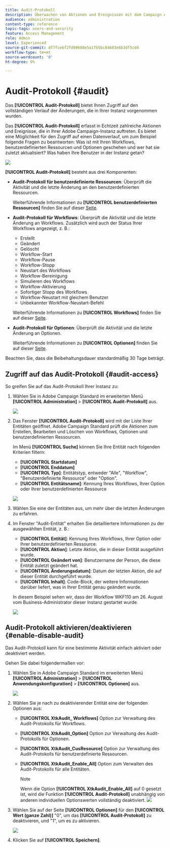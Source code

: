 ```yaml
---
title: Audit-Protokoll
description: Überwachen von Aktionen und Ereignissen mit dem Campaign Audit-Protokoll
audience: administration
content-type: reference
topic-tags: users-and-security
feature: Access Management
role: Admin
level: Experienced
source-git-commit: df7fce6f2fd98688e5a1fb5bc84603e6b3df5cd4
workflow-type: tm+mt
source-wordcount: '0'
ht-degree: 0%

---
```


# Audit-Protokoll {#audit}

Das **[!UICONTROL Audit-Protokoll]** bietet Ihnen Zugriff auf den vollständigen Verlauf der Änderungen, die in Ihrer Instanz vorgenommen wurden.

Das **[!UICONTROL Audit-Protokoll]** erfasst in Echtzeit zahlreiche Aktionen und Ereignisse, die in Ihrer Adobe Campaign-Instanz auftreten. Es bietet eine Möglichkeit für den Zugriff auf einen Datenverlauf, um zum Beispiel folgende Fragen zu beantworten: Was ist mit Ihren Workflows, benutzerdefinierten Ressourcen und Optionen geschehen und wer hat sie zuletzt aktualisiert? Was haben Ihre Benutzer in der Instanz getan?

![](assets/audit-trail.png)

**[!UICONTROL Audit-Protokoll]** besteht aus drei Komponenten:

* **Audit-Protokoll für benutzerdefinierte Ressourcen**: Überprüft die Aktivität und die letzte Änderung an den benutzerdefinierten Ressourcen.

   Weiterführende Informationen zu **[!UICONTROL benutzerdefinierten Ressourcen]** finden Sie auf dieser [Seite](../../developing/using/key-steps-to-add-a-resource.md).

* **Audit-Protokoll für Workflows**: Überprüft die Aktivität und die letzte Änderung an Workflows. Zusätzlich wird auch der Status Ihrer Workflows angezeigt, z. B.:

   * Erstellt
   * Geändert
   * Gelöscht
   * Workflow-Start
   * Workflow-Pause
   * Workflow-Stopp
   * Neustart des Workflows
   * Workflow-Bereinigung
   * Simulieren des Workflows
   * Workflow-Aktivierung
   * Sofortiger Stopp des Workflows
   * Workflow-Neustart mit gleichem Benutzer
   * Unbekannter Workflow-Neustart-Befehl

   Weiterführende Informationen zu **[!UICONTROL Workflows]** finden Sie auf dieser [Seite](../../automating/using/get-started-workflows.md).

* **Audit-Protokoll für Optionen**: Überprüft die Aktivität und die letzte Änderung an Optionen.

   Weiterführende Informationen zu **[!UICONTROL Optionen]** finden Sie auf dieser [Seite](../../administration/using/about-campaign-standard-settings.md).

Beachten Sie, dass die Beibehaltungsdauer standardmäßig 30 Tage beträgt.

## Zugriff auf das Audit-Protokoll {#audit-access}

So greifen Sie auf das Audit-Protokoll Ihrer Instanz zu:

1. Wählen Sie in Adobe Campaign Standard im erweiterten Menü **[!UICONTROL Administration]** > **[!UICONTROL Audit-Protokoll]** aus.

   ![](assets/audit-trail.png)

1. Das Fenster **[!UICONTROL Audit-Protokoll]** wird mit der Liste Ihrer Entitäten geöffnet. Adobe Campaign Standard prüft die Aktionen zum Erstellen, Bearbeiten und Löschen von Workflows, Optionen und benutzerdefinierten Ressourcen.

   Im Menü **[!UICONTROL Suche]** können Sie Ihre Entität nach folgenden Kriterien filtern:

   * **[!UICONTROL Startdatum]**
   * **[!UICONTROL Enddatum]**
   * **[!UICONTROL Typ]**: Entitätstyp, entweder &quot;Alle&quot;, &quot;Workflow&quot;, &quot;Benutzerdefinierte Ressource&quot; oder &quot;Option&quot;.
   * **[!UICONTROL Entitätsname]**: Kennung Ihres Workflows, Ihrer Option oder Ihrer benutzerdefinierten Ressource

   ![](assets/audit-trail_2.png)

1. Wählen Sie eine der Entitäten aus, um mehr über die letzten Änderungen zu erfahren.

1. Im Fenster &quot;Audit-Entität&quot; erhalten Sie detailliertere Informationen zu der ausgewählten Entität, z. B.:

   * **[!UICONTROL Entität]**: Kennung Ihres Workflows, Ihrer Option oder Ihrer benutzerdefinierten Ressource.
   * **[!UICONTROL Aktion]**: Letzte Aktion, die in dieser Entität ausgeführt wurde.
   * **[!UICONTROL Geändert von]**: Benutzername der Person, die diese Entität zuletzt geändert hat.
   * **[!UICONTROL Änderungsdatum]**: Datum der letzten Aktion, die auf dieser Entität durchgeführt wurde.
   * **[!UICONTROL Inhalt]**: Code-Block, der weitere Informationen darüber liefert, was in Ihrer Entität genau geändert wurde.

   In diesem Beispiel sehen wir, dass der Workflow WKF110 am 26. August vom Business-Administrator dieser Instanz gestartet wurde.

   ![](assets/audit-trail_3.png)

## Audit-Protokoll aktivieren/deaktivieren {#enable-disable-audit}

Das Audit-Protokoll kann für eine bestimmte Aktivität einfach aktiviert oder deaktiviert werden.

Gehen Sie dabei folgendermaßen vor:

1. Wählen Sie in Adobe Campaign Standard im erweiterten Menü **[!UICONTROL Administration]** > **[!UICONTROL Anwendungskonfiguration]** > **[!UICONTROL Optionen]** aus.

   ![](assets/audit-trail_4.png)

1. Wählen Sie je nach zu deaktivierender Entität eine der folgenden Optionen aus:

   * **[!UICONTROL XtkAudit_ Workflows]** Option zur Verwaltung des Audit-Protokolls für Workflows.
   * **[!UICONTROL XtkAudit_Option]** Option zur Verwaltung des Audit-Protokolls für Optionen.
   * **[!UICONTROL XtkAudit_CusResource]** Option zur Verwaltung des Audit-Protokolls für benutzerdefinierte Ressourcen.
   * **[!UICONTROL XtkAudit_Enable_All]** Option zum Verwalten des Audit-Protokolls für alle Entitäten.

      >[!NOTE]
      >
      >Wenn die Option **[!UICONTROL XtkAudit_Enable_All]** auf 0 gesetzt ist, wird die Funktion **[!UICONTROL Audit-Protokoll]** unabhängig von anderen individuellen Optionswerten vollständig deaktiviert.
   ![](assets/audit-trail_5.png)

1. Wählen Sie auf der Seite **[!UICONTROL Optionen]** für den **[!UICONTROL Wert (ganze Zahl)]** &quot;0&quot;, um das **[!UICONTROL Audit-Protokoll]** zu deaktivieren, und &quot;1&quot;, um es zu aktivieren.

   ![](assets/audit-trail_6.png)

1. Klicken Sie auf **[!UICONTROL Speichern]**.